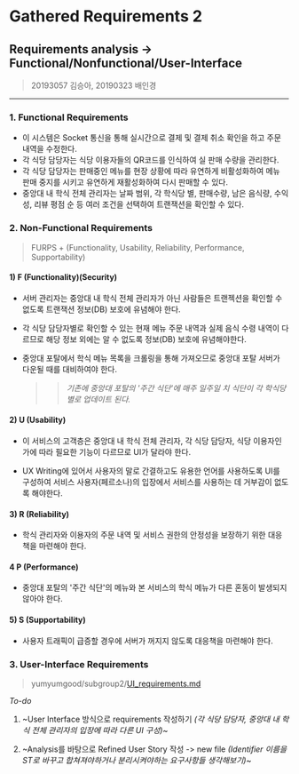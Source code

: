 # Gathered Requirements 2

## Requirements analysis -> Functional/Nonfunctional/User-Interface

> 20193057 김승아, 20190323 배인경

<hr/>

### 1. Functional Requirements
- 이 시스템은 Socket 통신을 통해 실시간으로 결제 및 결제 취소 확인을 하고 주문 내역을 수정한다.
- 각 식당 담당자는 식당 이용자들의 QR코드를 인식하여 실 판매 수량을 관리한다.
- 각 식당 담당자는 판매중인 메뉴를 현장 상황에 따라 유연하게 비활성화하여 메뉴 판매 중지를 시키고 유연하게 재활성화하여 다시 판매할 수 있다.
- 중앙대 내 학식 전체 관리자는 날짜 범위, 각 학식당 별, 판매수량, 남은 음식량, 수익성, 리뷰 평점 순 등 여러 조건을 선택하여 트랜잭션을 확인할 수 있다.

### 2. Non-Functional Requirements
> FURPS + (Functionality, Usability, Reliability, Performance, Supportability)

#### 1) F (Functionality)(Security)
- 서버 관리자는 중앙대 내 학식 전체 관리자가 아닌 사람들은 트랜젝션을 확인할 수 없도록 트랜잭션 정보(DB) 보호에 유념해야 한다.

- 각 식당 담당자별로 확인할 수 있는 현재 메뉴 주문 내역과 실제 음식 수령 내역이 다르므로 해당 정보 외에는 알 수 없도록 정보(DB) 보호에 유념해야한다.

- 중앙대 포탈에서 학식 메뉴 목록을 크롤링을 통해 가져오므로 중앙대 포탈 서버가 다운될 때를 대비하여야 한다.
  >> *기존에 중앙대 포탈의 '주간 식단'에 매주 일주일 치 식단이 각 학식당 별로 업데이트 된다.*

#### 2) U (Usability)

- 이 서비스의 고객층은 중앙대 내 학식 전체 관리자, 각 식당 담당자, 식당 이용자인가에 따라 필요한 기능이 다르므로 UI가 달라야 한다.

- UX Writing에 있어서 사용자의 말로 간결하고도 유용한 언어를 사용하도록 UI를 구성하여 서비스 사용자(페르소나)의 입장에서 서비스를 사용하는 데 거부감이 없도록 해야한다.

#### 3) R (Reliability)

- 학식 관리자와 이용자의 주문 내역 및 서비스 권한의 안정성을 보장하기 위한 대응책을 마련해야 한다.

#### 4 P (Performance)

- 중앙대 포탈의 '주간 식단'의 메뉴와 본 서비스의 학식 메뉴가 다른 혼동이 발생되지 않아야 한다.

#### 5) S (Supportability)

- 사용자 트래픽이 급증할 경우에 서버가 꺼지지 않도록 대응책을 마련해야 한다.

### 3. User-Interface Requirements
> yumyumgood/subgroup2/[UI_requirements.md](https://github.com/SE-gmentation/yumyumgood/blob/main/subgroup2/UI_requirements.md)




_To-do_

1. ~User Interface 방식으로 requirements 작성하기
_(각 식당 담당자, 중앙대 내 학식 전체 관리자의 입장에 따라 다른 UI 구성)_~

2. ~Analysis를 바탕으로 Refined User Story 작성 -> new file
_(Identifier 이름을 ST로 바꾸고 합쳐져야하거나 분리시켜야하는 요구사항들 생각해보기)_~






